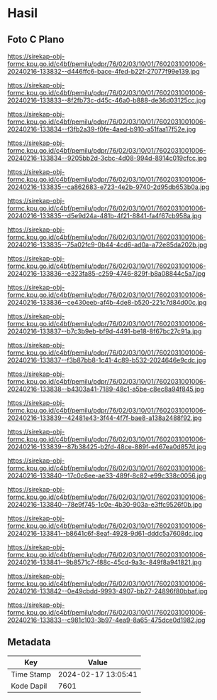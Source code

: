 # Hasil

## Foto C Plano

https://sirekap-obj-formc.kpu.go.id/c4bf/pemilu/pdpr/76/02/03/10/01/7602031001006-20240216-133832--d446ffc6-bace-4fed-b22f-27077f99e139.jpg

https://sirekap-obj-formc.kpu.go.id/c4bf/pemilu/pdpr/76/02/03/10/01/7602031001006-20240216-133833--8f2fb73c-d45c-46a0-b888-de36d03125cc.jpg

https://sirekap-obj-formc.kpu.go.id/c4bf/pemilu/pdpr/76/02/03/10/01/7602031001006-20240216-133834--f3fb2a39-f0fe-4aed-b910-a51faa17f52e.jpg

https://sirekap-obj-formc.kpu.go.id/c4bf/pemilu/pdpr/76/02/03/10/01/7602031001006-20240216-133834--9205bb2d-3cbc-4d08-994d-8914c019cfcc.jpg

https://sirekap-obj-formc.kpu.go.id/c4bf/pemilu/pdpr/76/02/03/10/01/7602031001006-20240216-133835--ca862683-e723-4e2b-9740-2d95db653b0a.jpg

https://sirekap-obj-formc.kpu.go.id/c4bf/pemilu/pdpr/76/02/03/10/01/7602031001006-20240216-133835--d5e9d24a-481b-4f21-8841-fa4f67cb958a.jpg

https://sirekap-obj-formc.kpu.go.id/c4bf/pemilu/pdpr/76/02/03/10/01/7602031001006-20240216-133835--75a02fc9-0b44-4cd6-ad0a-a72e85da202b.jpg

https://sirekap-obj-formc.kpu.go.id/c4bf/pemilu/pdpr/76/02/03/10/01/7602031001006-20240216-133836--e323fa85-c259-4746-829f-b8a08844c5a7.jpg

https://sirekap-obj-formc.kpu.go.id/c4bf/pemilu/pdpr/76/02/03/10/01/7602031001006-20240216-133836--ce430eeb-af4b-4de8-b520-221c7d84d00c.jpg

https://sirekap-obj-formc.kpu.go.id/c4bf/pemilu/pdpr/76/02/03/10/01/7602031001006-20240216-133837--b7c3b9eb-bf9d-4491-be18-8f67bc27c91a.jpg

https://sirekap-obj-formc.kpu.go.id/c4bf/pemilu/pdpr/76/02/03/10/01/7602031001006-20240216-133837--f3b87bb8-1c41-4c89-b532-2024646e9cdc.jpg

https://sirekap-obj-formc.kpu.go.id/c4bf/pemilu/pdpr/76/02/03/10/01/7602031001006-20240216-133838--b4303a41-7189-48c1-a5be-c8ec8a94f845.jpg

https://sirekap-obj-formc.kpu.go.id/c4bf/pemilu/pdpr/76/02/03/10/01/7602031001006-20240216-133839--42481e43-3f44-4f7f-bae8-a138a2488f92.jpg

https://sirekap-obj-formc.kpu.go.id/c4bf/pemilu/pdpr/76/02/03/10/01/7602031001006-20240216-133839--87b38425-b2fd-48ce-889f-e467ea0d857d.jpg

https://sirekap-obj-formc.kpu.go.id/c4bf/pemilu/pdpr/76/02/03/10/01/7602031001006-20240216-133840--17c0c6ee-ae33-489f-8c82-e99c338c0056.jpg

https://sirekap-obj-formc.kpu.go.id/c4bf/pemilu/pdpr/76/02/03/10/01/7602031001006-20240216-133840--78e9f745-1c0e-4b30-903a-e3ffc9526f0b.jpg

https://sirekap-obj-formc.kpu.go.id/c4bf/pemilu/pdpr/76/02/03/10/01/7602031001006-20240216-133841--b8641c6f-8eaf-4928-9d61-dddc5a7608dc.jpg

https://sirekap-obj-formc.kpu.go.id/c4bf/pemilu/pdpr/76/02/03/10/01/7602031001006-20240216-133841--9b8571c7-f88c-45cd-9a3c-849f8a941821.jpg

https://sirekap-obj-formc.kpu.go.id/c4bf/pemilu/pdpr/76/02/03/10/01/7602031001006-20240216-133842--0e49cbdd-9993-4907-bb27-24896f80bbaf.jpg

https://sirekap-obj-formc.kpu.go.id/c4bf/pemilu/pdpr/76/02/03/10/01/7602031001006-20240216-133833--c981c103-3b97-4ea9-8a65-475dce0d1982.jpg


## Metadata

| Key        | Value               |
| ---------- | ------------------- |
| Time Stamp | 2024-02-17 13:05:41 |
| Kode Dapil | 7601                |



